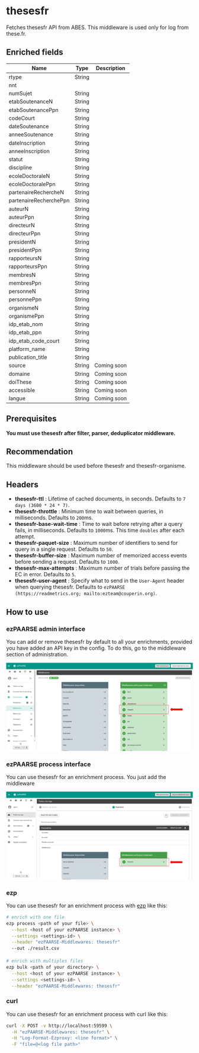 # thesesfr

Fetches thesesfr API from ABES.
This middleware is used only for log from these.fr.

## Enriched fields

| Name | Type | Description |
| --- | --- | --- |
| rtype | String | |
| nnt | | |
| numSujet | String | |
| etabSoutenanceN | String | |
| etabSoutenancePpn | String | |
| codeCourt | String | |
| dateSoutenance | String | |
| anneeSoutenance | String | |
| dateInscription | String | |
| anneeInscription | String | |
| statut | String | |
| discipline | String | |
| ecoleDoctoraleN | String | |
| ecoleDoctoralePpn | String | |
| partenaireRechercheN | String | |
| partenaireRecherchePpn | String | |
| auteurN | String | |
| auteurPpn | String | |
| directeurN | String | |
| directeurPpn | String | |
| presidentN | String | |
| presidentPpn | String | |
| rapporteursN | String | |
| rapporteursPpn | String | |
| membresN | String | |
| membresPpn | String | |
| personneN | String | |
| personnePpn | String | |
| organismeN | String | |
| organismePpn | String | |
| idp_etab_nom | String | |
| idp_etab_ppn | String | |
| idp_etab_code_court | String | |
| platform_name | String | |
| publication_title | String | |
| source | String | Coming soon |
| domaine | String | Coming soon |
| doiThese | String | Coming soon |
| accessible | String | Coming soon | 
| langue | String | Coming soon | 

## Prerequisites

**You must use thesesfr after filter, parser, deduplicator middleware.**

## Recommendation

This middleware should be used before thesesfr and thesesfr-organisme.

## Headers

+ **thesesfr-ttl** : Lifetime of cached documents, in seconds. Defaults to ``7 days (3600 * 24 * 7)``.
+ **thesesfr-throttle** : Minimum time to wait between queries, in milliseconds. Defaults to ``200``ms.
+ **thesesfr-base-wait-time** : Time to wait before retrying after a query fails, in milliseconds. Defaults to ``1000``ms. This time ``doubles`` after each attempt.
+ **thesesfr-paquet-size** : Maximum number of identifiers to send for query in a single request. Defaults to ``50``.
+ **thesesfr-buffer-size** : Maximum number of memorized access events before sending a request. Defaults to ``1000``.
+ **thesesfr-max-attempts** : Maximum number of trials before passing the EC in error. Defaults to ``5``.
+ **thesesfr-user-agent** : Specify what to send in the `User-Agent` header when querying thesesfr. Defaults to `ezPAARSE (https://readmetrics.org; mailto:ezteam@couperin.org)`.

## How to use

### ezPAARSE admin interface

You can add or remove thesesfr by default to all your enrichments, provided you have added an API key in the config. To do this, go to the middleware section of administration.

![image](./docs/admin-interface.png)

### ezPAARSE process interface

You can use thesesfr for an enrichment process. You just add the middleware

![image](./docs/process-interface.png)

### ezp

You can use thesesfr for an enrichment process with [ezp](https://github.com/ezpaarse-project/node-ezpaarse) like this:

```bash
# enrich with one file
ezp process <path of your file> \
  --host <host of your ezPAARSE instance> \
  --settings <settings-id> \
  --header "ezPAARSE-Middlewares: thesesfr" 
  --out ./result.csv

# enrich with multiples files
ezp bulk <path of your directory> \
  --host <host of your ezPAARSE instance> \
  --settings <settings-id> \
  --header "ezPAARSE-Middlewares: thesesfr" 

```

### curl

You can use thesesfr for an enrichment process with curl like this:

```bash
curl -X POST -v http://localhost:59599 \
  -H "ezPAARSE-Middlewares: thesesfr" \
  -H "Log-Format-Ezproxy: <line format>" \
  -F "file=@<log file path>"

```